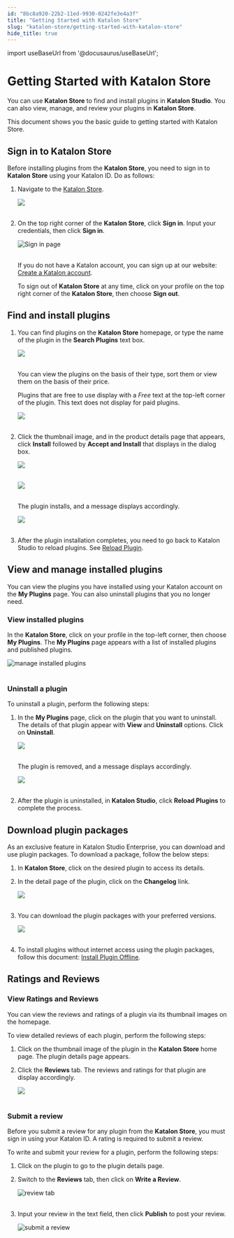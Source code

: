 ```yaml
---
id: "8bc8a920-22b2-11ed-9930-0242fe3e4a3f"
title: "Getting Started with Katalon Store"
slug: "katalon-store/getting-started-with-katalon-store"
hide_title: true
---
```

import useBaseUrl from '@docusaurus/useBaseUrl';

    

# <a id="id" class="anchor_top_offset"/><a id="ariaid-title1" class="anchor_top_offset"/>Getting Started with Katalon Store

    
      
<p xmlns="http://www.w3.org/1999/xhtml" className="p">You can use <strong className="ph b">Katalon Store</strong> to find and install   plugins in <strong className="ph b">Katalon Studio</strong>. You can also view,   manage, and review your plugins in <strong className="ph b">Katalon     Store</strong>.</p> 
      
<p xmlns="http://www.w3.org/1999/xhtml" className="p">This document shows you the basic guide to getting started with   Katalon Store.</p> 
    
  
    

## <a id="id_1" class="anchor_top_offset"/>Sign in to Katalon Store

    
      
<p xmlns="http://www.w3.org/1999/xhtml" className="p">Before installing plugins from the <strong className="ph b">Katalon     Store</strong>, you need to sign in to <strong className="ph b">Katalon     Store</strong> using your Katalon ID. Do as follows:</p> 
      
<ol xmlns="http://www.w3.org/1999/xhtml" className="ol">   <li className="li">     <p className="p">Navigate to the <a className="xref j-external-link" href="https://store.katalon.com/" target="_blank">Katalon         Store</a>.</p>     <p className="p">       <img className="image" src={useBaseUrl("https://github.com/katalon-studio/docs-images/raw/master/katalon-store/docs/user/Gettins%20Started%20Updated%20Images/K.S.E-8.3.0-getting_started_katalon_store_home.png")} /><br /><br />     </p>   </li>   <li className="li">     <p className="p">On the top right corner of the <strong className="ph b">Katalon Store</strong>,       click <strong className="ph b">Sign in</strong>. Input your credentials, then click       <strong className="ph b">Sign in</strong>.</p>     <p className="p">       <img className="image" src={useBaseUrl("https://github.com/katalon-studio/docs-images/raw/master/katalon-store/docs/user/Gettins%20Started%20Updated%20Images/welcome-back.png")} alt="Sign in page" /><br /><br />     </p>     <p className="p">If you do not have a Katalon account, you can sign up at our       website: <a className="xref j-external-link" href="https://katalon.com/sign-up" target="_blank">Create a Katalon         account</a>.</p>     <p className="p">To sign out of <strong className="ph b">Katalon Store</strong> at any time, click       on your profile on the top right corner of the <strong className="ph b">Katalon         Store</strong>, then choose <strong className="ph b">Sign out</strong>.</p>   </li> </ol> 
    
  
    

## <a id="id_2" class="anchor_top_offset"/>Find and install plugins

    
      
<ol xmlns="http://www.w3.org/1999/xhtml" className="ol">   <li className="li">     <p className="p">You can find plugins on the <strong className="ph b">Katalon Store</strong>       homepage, or type the name of the plugin in the <strong className="ph b">Search         Plugins</strong> text box.</p>     <p className="p">       <img className="image" src={useBaseUrl("https://github.com/katalon-studio/docs-images/raw/master/katalon-store/docs/user/Gettins%20Started%20Updated%20Images/K.S.E-8.3.0-getting_started_plugin_display.png")} /><br /><br />     </p>     <p className="p">You can view the plugins on the basis of their type, sort them       or view them on the basis of their price.</p>     <p className="p">Plugins that are free to use display with a <em className="ph i">Free</em> text       at the top-left corner of the plugin. This text does not display       for paid plugins.</p>     <p className="p">       <img className="image" src={useBaseUrl("https://github.com/katalon-studio/docs-images/raw/master/katalon-store/docs/user/Gettins%20Started%20Updated%20Images/K.S.E-8.3.0-getting_started_katalon_store_free_plugin.png")} /><br /><br />     </p>   </li>   <li className="li">     <p className="p">Click the thumbnail image, and in the product details page that       appears, click <strong className="ph b">Install</strong> followed by <strong className="ph b">Accept         and Install</strong> that displays in the dialog box.</p>     <p className="p">       <img className="image" src={useBaseUrl("https://github.com/katalon-studio/docs-images/raw/master/katalon-store/docs/user/Gettins%20Started%20Updated%20Images/K.S.E-8.3.0-getting_started_plugins_on_display.png")} /><br /><br />     </p>     <p className="p">       <img className="image" src={useBaseUrl("https://github.com/katalon-studio/docs-images/raw/master/katalon-store/docs/user/Gettins%20Started%20Updated%20Images/K.S.E-8.3.0-getting_started_plugin_installation_progress.png")} /><br /><br />     </p>     <p className="p">The plugin installs, and a message displays accordingly.</p>     <p className="p">       <img className="image" src={useBaseUrl("https://github.com/katalon-studio/docs-images/raw/master/katalon-store/docs/user/Gettins%20Started%20Updated%20Images/K.S.E-8.3.0-getting_started_plugin_installed_message.png")} /><br /><br />     </p>   </li>   <li className="li">     <p className="p">After the plugin installation completes, you need to go back to       Katalon Studio to reload plugins. See <a className="xref" href="/docs/katalon-store/access-to-katalon-store-in-katalon-studio#id_2">Reload         Plugin</a>.</p>   </li> </ol> 
    
  
    

## <a id="id_3" class="anchor_top_offset"/>View and manage installed plugins

    
      
<p xmlns="http://www.w3.org/1999/xhtml" className="p">You can view the plugins you have installed using your Katalon   account on the <strong className="ph b">My Plugins</strong> page. You can also   uninstall plugins that you no longer need.</p> 
    
          
      

### <a id="id_4" class="anchor_top_offset"/>View installed plugins

      
        
<p xmlns="http://www.w3.org/1999/xhtml" className="p">In the <strong className="ph b">Katalon Store</strong>, click on your profile in   the top-left corner, then choose <strong className="ph b">My Plugins</strong>. The   <strong className="ph b">My Plugins</strong> page appears with a list of installed   plugins and published plugins.</p> 
        
<p xmlns="http://www.w3.org/1999/xhtml" className="p">   <img className="image" src={useBaseUrl("https://github.com/katalon-studio/docs-images/raw/master/katalon-store/docs/user/Gettins%20Started%20Updated%20Images/manage-plugin.png")} alt="manage installed plugins" /><br /><br /> </p> 
      
    
      

### <a id="id_5" class="anchor_top_offset"/>Uninstall a plugin

      
        
<p xmlns="http://www.w3.org/1999/xhtml" className="p">To uninstall a plugin, perform the following steps:</p> 
        
<ol xmlns="http://www.w3.org/1999/xhtml" className="ol">   <li className="li">     <p className="p">In the <strong className="ph b">My Plugins</strong> page, click on the plugin       that you want to uninstall. The details of that plugin appear with       <strong className="ph b">View</strong> and <strong className="ph b">Uninstall</strong> options. Click       on <strong className="ph b">Uninstall</strong>.</p>     <p className="p">       <img className="image" src={useBaseUrl("https://github.com/katalon-studio/docs-images/raw/master/katalon-store/docs/user/Gettins%20Started%20Updated%20Images/K.S.E-8.3.0-getting_started_plugin_uninstall.png")} /><br /><br />     </p>     <p className="p">The plugin is removed, and a message displays accordingly.</p>     <p className="p">       <img className="image" src={useBaseUrl("https://github.com/katalon-studio/docs-images/raw/master/katalon-store/docs/user/Gettins%20Started%20Updated%20Images/K.S.E-8.3.0-getting_started_plugin_uninstalled_message.png")} /><br /><br />     </p>   </li>   <li className="li">     <p className="p">After the plugin is uninstalled, in <strong className="ph b">Katalon         Studio</strong>, click <strong className="ph b">Reload Plugins</strong> to complete       the process.</p>   </li> </ol> 
      
    
    

## <a id="id_6" class="anchor_top_offset"/>Download plugin packages

    
      
<p xmlns="http://www.w3.org/1999/xhtml" className="p">As an exclusive feature in Katalon Studio Enterprise, you can   download and use plugin packages. To download a package, follow the   below steps:</p> 
      
<ol xmlns="http://www.w3.org/1999/xhtml" className="ol">   <li className="li">     <p className="p">In <strong className="ph b">Katalon Store</strong>, click on the desired plugin       to access its details.</p>   </li>   <li className="li">     <p className="p">In the detail page of the plugin, click on the       <strong className="ph b">Changelog</strong> link.</p>     <p className="p">       <img className="image" src={useBaseUrl("https://github.com/katalon-studio/docs-images/raw/master/katalon-store/docs/user/Gettins%20Started%20Updated%20Images/K.S.E-8.3.0-getting_started_plugin_changelog.png")} /><br /><br />     </p>   </li>   <li className="li">     <p className="p">You can download the plugin packages with your preferred       versions.</p>     <p className="p">       <img className="image" src={useBaseUrl("https://github.com/katalon-studio/docs-images/raw/master/katalon-store/docs/user/Gettins%20Started%20Updated%20Images/K.S.E-8.3.0-getting_started_plugin_package_download.png")} /><br /><br />     </p>   </li>   <li className="li">     <p className="p">To install plugins without internet access using the plugin       packages, follow this document: <a className="xref" href="/docs/katalon-studio-enterprise/extend-katalon-studio/katalon-studio-plugins/installing-plugin-offline">Install         Plugin Offline</a>.</p>   </li> </ol> 
    
  

## <a id="id_7" class="anchor_top_offset"/>Ratings and Reviews


### <a id="id_8" class="anchor_top_offset"/>View Ratings and Reviews

<p xmlns="http://www.w3.org/1999/xhtml" className="p">You can view the reviews and ratings of a plugin via its   thumbnail images on the homepage.</p> 
<p xmlns="http://www.w3.org/1999/xhtml" className="p">To view detailed reviews of each plugin, perform the following   steps:</p> 
<ol xmlns="http://www.w3.org/1999/xhtml" className="ol"><li className="li">     <p className="p">Click on the thumbnail image of the plugin in the       <strong className="ph b">Katalon Store</strong> home page. The plugin details page       appears.</p>   </li><li className="li">     <p className="p">Click the <strong className="ph b">Reviews</strong> tab. The reviews and ratings       for that plugin are display accordingly.</p>     <p className="p">       <img className="image" src={useBaseUrl("https://github.com/katalon-studio/docs-images/raw/master/katalon-store/docs/user/Gettins%20Started%20Updated%20Images/K.S.E-8.3.0-getting_started_plugin_ratings.png")} /><br /><br />     </p>   </li></ol> 
      

### <a id="id_9" class="anchor_top_offset"/>Submit a review

      
        
<p xmlns="http://www.w3.org/1999/xhtml" className="p">Before you submit a review for any plugin from the   <strong className="ph b">Katalon Store</strong>, you must sign in using your Katalon   ID. A rating is required to submit a review.</p> 
        
<p xmlns="http://www.w3.org/1999/xhtml" className="p">To write and submit your review for a plugin, perform the   following steps:</p> 
        
<ol xmlns="http://www.w3.org/1999/xhtml" className="ol">   <li className="li">Click on the plugin to go to the plugin details page.</li>   <li className="li">     <p className="p">Switch to the <strong className="ph b">Reviews</strong> tab, then click on       <strong className="ph b">Write a Review</strong>.</p>     <p className="p">       <img className="image" src={useBaseUrl("https://github.com/katalon-studio/docs-images/raw/master/katalon-store/docs/user/Gettins%20Started%20Updated%20Images/reviews-tab.png")} alt="review tab" /><br /><br />     </p>   </li>   <li className="li">     <p className="p">Input your review in the text field, then click       <strong className="ph b">Publish</strong> to post your review.</p>     <p className="p">       <img className="image" src={useBaseUrl("https://github.com/katalon-studio/docs-images/raw/master/katalon-store/docs/user/Gettins%20Started%20Updated%20Images/submit-review.png")} alt="submit a review" /><br /><br />     </p>   </li> </ol> 
      
    
